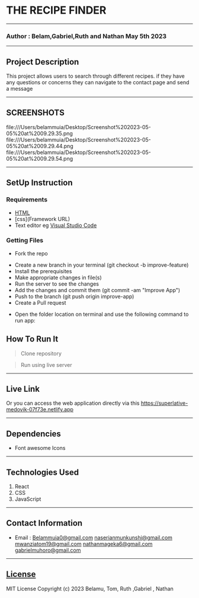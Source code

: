 # THE RECIPE FINDER
*****
### Author : Belam,Gabriel,Ruth and Nathan May 5th 2023
****
## Project Description
This project allows users to search through  different recipes. if they have any questions or concerns they can navigate to the contact page and send a message
******

## SCREENSHOTS
file:///Users/belammuia/Desktop/Screenshot%202023-05-05%20at%2009.29.35.png
file:///Users/belammuia/Desktop/Screenshot%202023-05-05%20at%2009.29.44.png
file:///Users/belammuia/Desktop/Screenshot%202023-05-05%20at%2009.29.54.png


********
## SetUp Instruction
### Requirements
* [HTML](html.com)
* [css](Framework URL)
* Text editor eg [Visual Studio Code](https://code.visualstudio.com/download)


### Getting Files
* Fork the repo
- Create a new branch in your terminal (git checkout -b improve-feature)
- Install the prerequisites
- Make appropriate changes in file(s)
- Run the server to see the changes
- Add the changes and commit them (git commit -am "Improve App")
- Push to the branch (git push origin improve-app)
- Create a Pull request
* Open the folder location on terminal and use the following command to run app:

## How To Run It
>  Clone repository

> Run using live server
*****
## Live Link
Or you can access the web application directly via this https://superlative-medovik-07f73e.netlify.app
*****
## Dependencies
- Font awesome Icons
*****
## Technologies Used
1. React
2. CSS
3. JavaScript
*****
## Contact Information
* Email : Belammuia0@gmail.com
          naserianmunkunshi@gmail.com
          mwanziatom19@gmail.com
          nathanmageka6@gmail.com
          gabrielmuhoro@gmail.com

*****
## [License](LICENSE)
MIT License
Copyright (c) 2023 Belamu, Tom, Ruth ,Gabriel , Nathan
